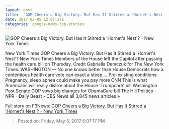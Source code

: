 ```yaml
---
layout: post
title:  "GOP Cheers a Big Victory. But Has It Stirred a 'Hornet's Nest'? - New York Times"
date: 2017-05-05 12:07:17Z
categories: google-news-top-stories
---
```


![GOP Cheers a Big Victory. But Has It Stirred a 'Hornet's Nest'? - New York Times](https://static01.nyt.com/images/2017/05/06/us/06hulse_web1/06hulse_web1-facebookJumbo.jpg)

New York Times GOP Cheers a Big Victory. But Has It Stirred a 'Hornet's Nest'? New York Times Members of the House left the Capitol after passing the health care bill on Thursday. Credit Gabriella Demczuk for The New York Times. WASHINGTON — No one knows better than House Democrats how a contentious health care vote can exact a steep ... Pre-existing conditions: Pregnancy, sleep apnea could make you pay more CNN This is what Americans will really dislike about the House 'Trumpcare' bill Washington Post Senate GOP vows big changes for ObamaCare bill The Hill Politico - NPR - Daily Beast - CBS News all 3,845 news articles »


Full story on F3News: [GOP Cheers a Big Victory. But Has It Stirred a 'Hornet's Nest'? - New York Times](http://www.f3nws.com/n/eVZ2mG)

> Posted on: Friday, May 5, 2017 5:07:17 PM
